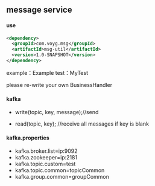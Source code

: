 ## message service

#### use

```xml
<dependency>
  <groupId>com.voyg.msg</groupId>
  <artifactId>msg-util</artifactId>
  <version>1.0-SNAPSHOT</version>
</dependency>
```

example：Example
test：MyTest

please re-write your own BusinessHandler

#### kafka

- write(topic, key, message);//send

- read(topic, key); //receive all messages if key is blank

#### kafka.properties

- kafka.broker.list=ip:9092 
- kafka.zookeeper=ip:2181 
- kafka.topic.custom=test 
- kafka.topic.common=topicCommon 
- kafka.group.common=groupCommon 
